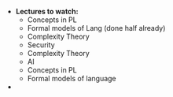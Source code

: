 - **Lectures to watch:** 
    - Concepts in PL 
    - Formal models of Lang (done half already) 
    - Complexity Theory
    - Security
    - Complexity Theory
    - AI
    - Concepts in PL
    - Formal models of language
- 
